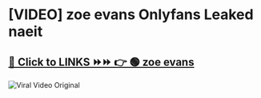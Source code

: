 
 # [VIDEO] zoe evans Onlyfans Leaked naeit

## <h2><a href="https://clipsfans.com/zoe_evans&ref=git">🔗 Click to LINKS ⏩⏩ 👉 🟢 zoe evans </a></h2>

<a href="https://clipsfans.com/zoe_evans&ref=git" rel="nofollow" data-target="animated-image.originalLink"><img src="https://i.ibb.co.com/xMMVF88/686577567.gif" alt="Viral Video Original" style="max-width: 100%; display: inline-block;" data-target="animated-image.originalImage"></a>


